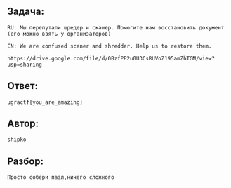## Задача: 

    RU: Мы перепутали шредер и сканер. Помогите нам восстановить документ (его можно взять у организаторов)

    EN: We are confused scaner and shredder. Help us to restore them.

    https://drive.google.com/file/d/0BzfPP2u0U3CsRUVoZ195amZhTGM/view?usp=sharing

## Ответ:
    ugractf{you_are_amazing}

## Автор: 
    shipko

## Разбор:
    Просто собери пазл,ничего сложного
